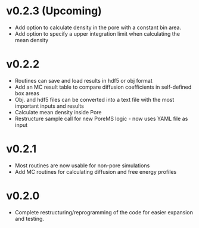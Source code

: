 # v0.2.3 (Upcoming)
* Add option to calculate density in the pore with a constant bin area.
* Add option to specify a upper integration limit when calculating the mean density

# v0.2.2
* Routines can save and load results in hdf5 or obj format
* Add an MC result table to compare diffusion coefficients in self-defined box areas
* Obj. and hdf5 files can be converted into a text file with the most important inputs and results
* Calculate mean density inside Pore
* Restructure sample call for new PoreMS logic - now uses YAML file as input

# v0.2.1
* Most routines are now usable for non-pore simulations
* Add MC routines for calculating diffusion and free energy profiles

# v0.2.0
* Complete restructuring/reprogramming of the code for easier expansion and testing.
